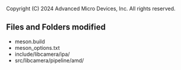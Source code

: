 Copyright (C) 2024 Advanced Micro Devices, Inc. All rights reserved.

## Files and Folders modified
- meson.build
- meson_options.txt
- include/libcamera/ipa/
- src/libcamera/pipeline/amd/
